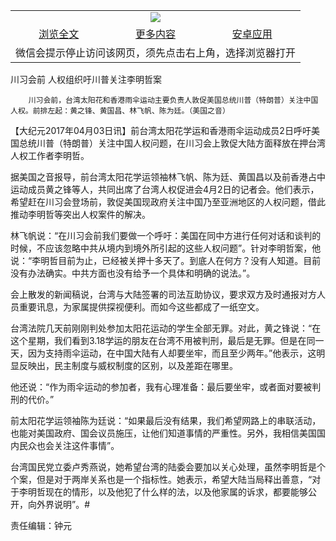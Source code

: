 

<table>
  <tr>
    <td align="center" colspan="3">
      <a href="https://github.com/ogate/ogate/blob/master/README.md"><img src="https://cloud.githubusercontent.com/assets/11880933/13434984/f430fae2-e012-11e5-814f-c2df1e82b247.jpg"/></a>
    </td>
  </tr>
  <tr>
    <td align="center">
      <a href="https://s3.ap-south-1.amazonaws.com/ogatem/oGate.htm?c815863&from=oNote">浏览全文</a>
    </td>
    <td align="center">
      <a href="https://s3.ap-south-1.amazonaws.com/ogatem/oGate.htm?from=oNote">更多内容</a>
    </td>
    <td align="center">
      <a href="https://raw.githubusercontent.com/ogate/up/master/ogate.apk">安卓应用</a>
    </td>
  </tr>
  <tr>
    <td align="center" colspan="3">
      微信会提示停止访问该网页，须先点击右上角，选择浏览器打开
    </td>
  </tr>
</table>    



川习会前 人权组织吁川普关注李明哲案






        川习会前，台湾太阳花和香港雨伞运动主要负责人敦促美国总统川普（特朗普）关注中国人权。前排左起：黄之锋、黄国昌、林飞帆、陈为廷。（美国之音）




【大纪元2017年04月03日讯】前台湾太阳花学运和香港雨伞运动成员2日呼吁美国总统川普（特朗普）关注中国人权问题，在川习会上敦促大陆方面释放在押台湾人权工作者李明哲。


据美国之音报导，前台湾太阳花学运领袖林飞帆、陈为廷、黄国昌以及前香港占中运动成员黄之锋等人，共同出席了台湾人权促进会4月2日的记者会。他们表示，希望赶在川习会登场前，敦促美国现政府关注中国乃至亚洲地区的人权问题，借此推动李明哲等突出人权案件的解决。


林飞帆说：“在川习会前我们要做一个呼吁：美国在同中方进行任何对话和谈判的时候，不应该忽略中共从境内到境外所引起的这些人权问题”。针对李明哲案，他说：“李明哲目前为止，已经被关押十多天了。到底人在何方？没有人知道。目前没有办法确实。中共方面也没有给予一个具体和明确的说法。”。


会上散发的新闻稿说，台湾与大陆签署的司法互助协议，要求双方及时通报对方人员重要讯息，为家属提供探视便利。而如今这些都成了一纸空文。


台湾法院几天前刚刚判处参加太阳花运动的学生全部无罪。对此，黄之锋说：“在这个星期，我们看到3.18学运的朋友在台湾不用被判刑，最后是无罪。但是在同一天，因为支持雨伞运动，在中国大陆有人却要坐牢，而且至少两年。”他表示，这明显反映出，民主制度与威权制度的区别，以及差距在哪里。


他还说：“作为雨伞运动的参加者，我有心理准备：最后要坐牢，或者面对要被判刑的代价。”


前太阳花学运领袖陈为廷说：“如果最后没有结果，我们希望网路上的串联活动，也能对美国政府、国会议员施压，让他们知道事情的严重性。另外，我相信美国国内民众也会关注这件事情”。


台湾国民党立委卢秀燕说，她希望台湾的陆委会要加以关心处理，虽然李明哲是个个案，但是对于两岸关系也是一个指标性。她表示，希望大陆当局释出善意，“对于李明哲现在的情形，以及他犯了什么样的法，以及他家属的诉求，都要能够公开，向外界说明”。#


责任编辑：钟元



